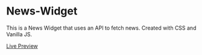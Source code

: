 # News-Widget

This is a News Widget that uses an API to fetch news.
Created with CSS and Vanilla JS.

<a href="">Live Preview</a>
